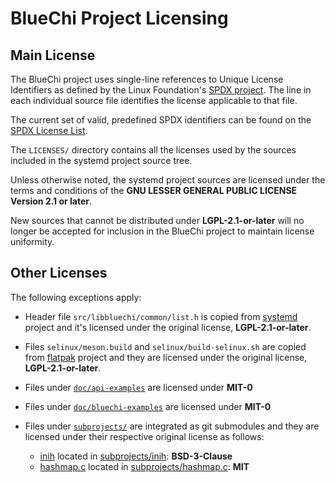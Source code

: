 # BlueChi Project Licensing

## Main License

The BlueChi project uses single-line references to Unique License Identifiers as
defined by the Linux Foundation's [SPDX project](https://spdx.org/). The line in
each individual source file identifies the license applicable to that file.

The current set of valid, predefined SPDX identifiers can be found on the
[SPDX License List](https://spdx.org/licenses/).

The `LICENSES/` directory contains all the licenses used by the sources included in
the systemd project source tree.

Unless otherwise noted, the systemd project sources are licensed under the terms
and conditions of the **GNU LESSER GENERAL PUBLIC LICENSE Version 2.1 or later**.

New sources that cannot be distributed under **LGPL-2.1-or-later** will no longer
be accepted for inclusion in the BlueChi project to maintain license uniformity.

## Other Licenses

The following exceptions apply:

* Header file `src/libbluechi/common/list.h` is copied from [systemd](https://github.com/systemd/systemd) project
  and it's licensed under the original license, **LGPL-2.1-or-later**.
* Files `selinux/meson.build` and `selinux/build-selinux.sh` are copied from
  [flatpak](https://github.com/flatpak/flatpak) project and they are licensed under the original license,
  **LGPL-2.1-or-later**.
* Files under [`doc/api-examples`](../doc/api-examples/) are licensed under **MIT-0**
* Files under [`doc/bluechi-examples`](../doc/bluechi-examples/) are licensed under **MIT-0**
* Files under [`subprojects/`](../subprojects/) are integrated as git submodules and they are licensed under
their respective original license as follows:

  * [inih](https://github.com/benhoyt/inih/) located in [subprojects/inih](../subprojects/inih): **BSD-3-Clause**
  * [hashmap.c](https://github.com/tidwall/hashmap.c) located in [subprojects/hashmap.c](../subprojects/hashmap.c): **MIT**
